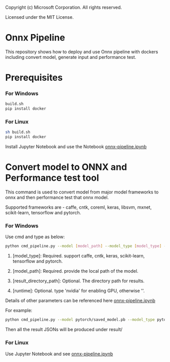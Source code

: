 Copyright (c) Microsoft Corporation. All rights reserved.

Licensed under the MIT License.


# Onnx Pipeline

This repository shows how to deploy and use Onnx pipeline with dockers including convert model, generate input and performance test.

# Prerequisites
### For Windows
```bash
build.sh
pip install docker
```

### For Linux
```bash
sh build.sh
pip install docker
```
Install Jupyter Notebook and use the Notebook [onnx-pipeline.ipynb](https://github.com/liuziyue/onnx-pipeline/blob/master/notebook/onnx-pipeline.ipynb)

# Convert model to ONNX and Performance test tool
This command is used to convert model from major model frameworks to onnx and then performance test that onnx model.

Supported frameworks are - caffe, cntk, coreml, keras, libsvm, mxnet, scikit-learn, tensorflow and pytorch.

### For Windows
Use cmd and type as below:
```bash
python cmd_pipeline.py --model [model_path] --model_type [model_type] --result [result_directory_path] --runtime [runtime] [--other_parameters] [other parameters' value]
```

1. [model_type]: Required. support caffe, cntk, keras, scikit-learn, tensorflow and pytorch.

2. [model_path]: Required. provide the local path of the model.

3. [result_directory_path]: Optional. The directory path for results.

4. [runtime]: Optional. type 'nvidia' for enabling GPU, otherwise ''. 

Details of other parameters can be referenced here [onnx-pipeline.ipynb](https://github.com/liuziyue/onnx-pipeline/blob/master/notebook/onnx-pipeline.ipynb)

For example:
```bash
python cmd_pipeline.py --model pytorch/saved_model.pb --model_type pytorch --model_input_shapes '(3,3,224,224)' --runtime ''
```

Then all the result JSONs will be produced under result/


### For Linux
Use Jupyter Notebook and see [onnx-pipeline.ipynb](https://github.com/liuziyue/onnx-pipeline/blob/master/notebook/onnx-pipeline.ipynb)
